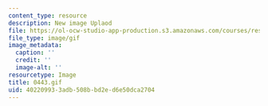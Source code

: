 ```yaml
---
content_type: resource
description: New image Uplaod
file: https://ol-ocw-studio-app-production.s3.amazonaws.com/courses/res-21g-01-kana-spring-2010/402209933adb508bbd2ed6e50dca2704_0443.gif
file_type: image/gif
image_metadata:
  caption: ''
  credit: ''
  image-alt: ''
resourcetype: Image
title: 0443.gif
uid: 40220993-3adb-508b-bd2e-d6e50dca2704
---
```

